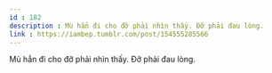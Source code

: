 ```yaml
---
id : 182
description : Mù hẳn đi cho đỡ phải nhìn thấy. Đỡ phải đau lòng.
link : https://iambep.tumblr.com/post/154555285566
---
```


Mù hẳn đi cho đỡ phải nhìn thấy. Đỡ phải đau lòng.